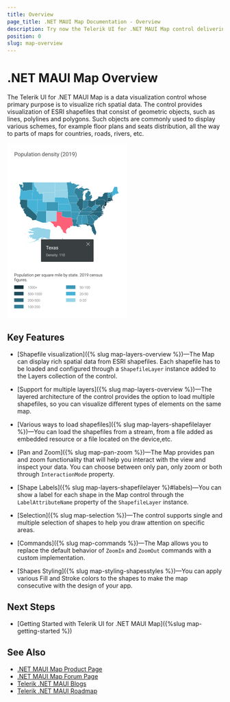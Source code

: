 ```yaml
---
title: Overview
page_title: .NET MAUI Map Documentation - Overview
description: Try now the Telerik UI for .NET MAUI Map control delivering a visualization for rich spatial data.
position: 0
slug: map-overview
---
```


# .NET MAUI Map Overview

The Telerik UI for .NET MAUI Map is a data visualization control whose primary purpose is to visualize rich spatial data. The control provides visualization of ESRI shapefiles that consist of geometric objects, such as lines, polylines and polygons. Such objects are commonly used to display various schemes, for example floor plans and seats distribution, all the way to parts of maps for countries, roads, rivers, etc.

![.NET MAUI Map Overview](images/map_overview.png)

## Key Features

* [Shapefile visualization]({% slug map-layers-overview %})&mdash;The Map can display rich spatial data from ESRI shapefiles. Each shapefile has to be loaded and configured through a `ShapefileLayer` instance added to the Layers collection of the control.

* [Support for multiple layers]({% slug map-layers-overview %})&mdash;The layered architecture of the control provides the option to load multiple shapefiles, so you can visualize different types of elements on the same map.

* [Various ways to load shapefiles]({% slug map-layers-shapefilelayer %})&mdash;You can load the shapefiles from a stream, from a file added as embedded resource or a file located on the device,etc.

* [Pan and Zoom]({% slug map-pan-zoom %})&mdash;The Map provides pan and zoom functionality that will help you interact with the view and inspect your data. You can choose between only pan, only zoom or both through `InteractionMode` property. 

* [Shape Labels]({% slug map-layers-shapefilelayer %}#labels)&mdash;You can show a label for each shape in the Map control through the `LabelAttributeName` property of the `ShapefileLayer` instance.

* [Selection]({% slug map-selection %})&mdash;The control supports single and multiple selection of shapes to help you draw attention on specific areas. 

* [Commands]({% slug map-commands %})&mdash;The Map allows you to replace the default behavior of `ZoomIn` and `ZoomOut` commands with a custom implementation.
 
* [Shapes Styling]({% slug map-styling-shapesstyles %})&mdash;You can apply various Fill and Stroke colors to the shapes to make the map consecutive with the design of your app. 

## Next Steps

- [Getting Started with Telerik UI for .NET MAUI Map]({%slug map-getting-started %})


## See Also

- [.NET MAUI Map Product Page](https://www.telerik.com/maui-ui/map)
- [.NET MAUI Map Forum Page](https://www.telerik.com/forums/maui?tagId=1870)
- [Telerik .NET MAUI Blogs](https://www.telerik.com/blogs/mobile-net-maui)
- [Telerik .NET MAUI Roadmap](https://www.telerik.com/support/whats-new/maui-ui/roadmap)
